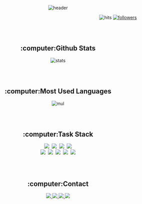 <!-- ![waving](https://capsule-render.vercel.app/api?type=waving&height=200&text=Jisang&nbsp;Lee&fontAlign=80&fontAlignY=40&color=gradient) -->
<p align="center">
  <img src="https://capsule-render.vercel.app/api?type=waving&height=200&text=Jisang&nbsp;Lee&fontAlign=80&fontAlignY=40&color=gradient" alt="header" />
</p>
<p align="right">
  <img src="https://hits.seeyoufarm.com/api/count/incr/badge.svg?url=https%3A%2F%2Fgithub.com%2FLEEJISANG&count_bg=%2379C83D&title_bg=%23555555&icon=&icon_color=%23E7E7E7&title=hits&edge_flat=false" alt="hits" />
  <a href="https://github.com/LEEJISANG?tab=followers">
    <img src="https://img.shields.io/github/followers/LEEJISANG?style=social" alt="followers" />
  </a>
</p>
<br /><br />
<p align="center">
  <h2 align="center">:computer:Github Stats</h2>
  <p align="center">
    <img src="https://github-readme-stats.vercel.app/api?username=LEEJISANG" alt="stats" />
  </p>
</p>
<br /><br />
<p align="center">
  <h2 align="center">:computer:Most Used Languages</h2>
  <p align="center">
    <img src="https://github-readme-stats.vercel.app/api/top-langs/?username=LEEJISANG&layout=compact" alt="mul" />
  </p>
</p>
<br /><br />
<p align="center">
  <h2 align="center">:computer:Task Stack</h2>
  <p align="center">
    <img src="https://img.shields.io/badge/-Spring-green?logo=Spring&logoColor=white&style=for-the-badge"/>&nbsp;
    <img src="https://img.shields.io/badge/-Java-008C8C?logo=Java&logoColor=white&style=for-the-badge"/>&nbsp;
    <img src="https://img.shields.io/badge/-JavaScript-yellow?logo=JavaScript&logoColor=white&style=for-the-badge"/>&nbsp;
    <img src="https://img.shields.io/badge/-jQuery-0078FF?logo=jQuery&logoColor=white&style=for-the-badge"/><br />
    <img src="https://img.shields.io/badge/-HTML5-red?logo=HTML5&logoColor=white&style=for-the-badge"/>&nbsp;
    <img src="https://img.shields.io/badge/-CSS3-blue?logo=CSS3&logoColor=white&style=for-the-badge"/>&nbsp;
    <img src="https://img.shields.io/badge/-Bootstrap 4-purple?logo=Bootstrap&logoColor=white&style=for-the-badge"/>&nbsp;
    <img src="https://img.shields.io/badge/-Oracle-FF3232?logo=Oracle&logoColor=white&style=for-the-badge"/>&nbsp;
    <img src="https://img.shields.io/badge/-MySQL-orange?logo=MySQL&logoColor=white&style=for-the-badge"/>
  </p>
</p>
<br /><br />
<p align="center">
  <h2 align="center">:computer:Contact</h2>
  <p align="center">
    <a href="https://www.notion.so/LOOKAT-ec5e3ec9d2624501b9f395990f13fa38">
      <img src="https://img.shields.io/badge/-Notion-black?logo=Notion&logoColor=white&style=for-the-badge"/>
    </a>
    <a href="https://www.facebook.com/profile.php?id=100003615366172">
      <img src="https://img.shields.io/badge/-Facebook-blue?logo=Facebook&logoColor=white&style=for-the-badge"/>
    </a>
    <a href="https://www.instagram.com/jisang314/">
      <img src="https://img.shields.io/badge/-Instagram-ff33ff?logo=Instagram&logoColor=white&style=for-the-badge"/>
    </a>
    <a href="https://blog.naver.com/leejisang314">
      <img src="https://img.shields.io/badge/-blog-ff9900?logo=Blogger&logoColor=white&style=for-the-badge"/>
    </a>
  </p>
</p>

